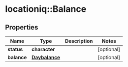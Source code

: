 # locationiq::Balance

## Properties
Name | Type | Description | Notes
------------ | ------------- | ------------- | -------------
**status** | **character** |  | [optional] 
**balance** | [**Daybalance**](daybalance.md) |  | [optional] 


